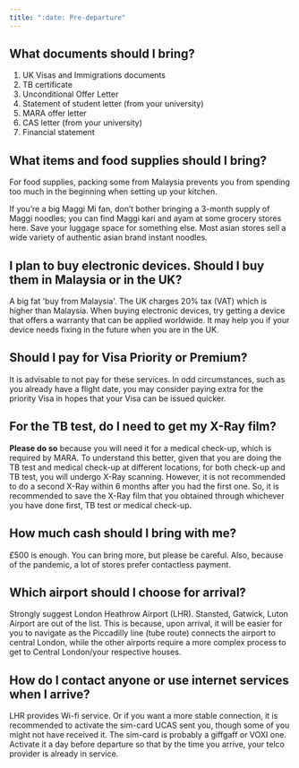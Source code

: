 ```yaml
---
title: ":date: Pre-departure"
---
```


## What documents should I bring?

1. UK Visas and Immigrations documents
2. TB certificate
3. Unconditional Offer Letter
4. Statement of student letter (from your university)
5. MARA offer letter
6. CAS letter (from your university)
7. Financial statement

## What items and food supplies should I bring?

For food supplies, packing some from Malaysia prevents you from spending too much in the beginning when setting up your kitchen.

If you’re a big Maggi Mi fan, don’t bother bringing a 3-month supply of Maggi noodles; you can find Maggi kari and ayam at some grocery stores here. Save your luggage space for something else. Most asian stores sell a wide variety of authentic asian brand instant noodles.

## I plan to buy electronic devices. Should I buy them in Malaysia or in the UK?

A big fat 'buy from Malaysia'. The UK charges 20% tax (VAT) which is higher than Malaysia. When buying electronic devices, try getting a device that offers a warranty that can be applied worldwide. It may help you if your device needs fixing in the future when you are in the UK.

## Should I pay for Visa Priority or Premium?

It is advisable to not pay for these services. In odd circumstances, such as you already have a flight date, you may consider paying extra for the priority Visa in hopes that your Visa can be issued quicker.

## For the TB test, do I need to get my X-Ray film?

**Please do so** because you will need it for a medical check-up, which is required by MARA. To understand this better, given that you are doing the TB test and medical check-up at different locations, for both check-up and TB test, you will undergo X-Ray scanning. However, it is not recommended to do a second X-Ray within 6 months after you had the first one. So, it is recommended to save the X-Ray film that you obtained through whichever you have done first, TB test or medical check-up.

## How much cash should I bring with me?

£500 is enough. You can bring more, but please be careful. Also, because of the pandemic, a lot of stores prefer contactless payment.

## Which airport should I choose for arrival?

Strongly suggest London Heathrow Airport (LHR). Stansted, Gatwick, Luton Airport are out of the list. This is because, upon arrival, it will be easier for you to navigate as the Piccadilly line (tube route) connects the airport to central London, while the other airports require a more complex process to get to Central London/your respective houses.

## How do I contact anyone or use internet services when I arrive?

LHR provides Wi-fi service. Or if you want a more stable connection, it is recommended to activate the sim-card UCAS sent you, though some of you might not have received it. The sim-card is probably a giffgaff or VOXI one. Activate it a day before departure so that by the time you arrive, your telco provider is already in service.
